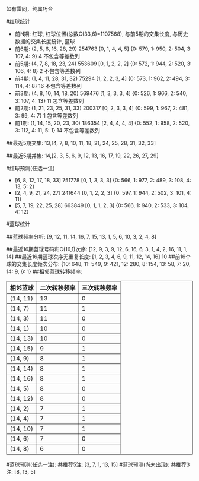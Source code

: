 <!-- 
.. title: 双色球2017104期(2017-09-05)数据分析报告
.. slug: slott-2017104-2017-09-05-report
.. date: 2017-09-06 08:00:00 UTC+08:00
.. tags: Lottery
.. link: 
.. description: 
.. type: text
-->

如有雷同，纯属巧合

<!-- TEASER_END-->

#红球统计

- 前N期: 红球, 红球位置(总数C(33,6)=1107568), 与前5期的交集长度, 与历史数据的交集长度统计, 蓝球
- 前6期: (2, 5, 6, 16, 28, 29) 254763 [0, 1, 4, 4, 5] {0: 579, 1: 950, 2: 504, 3: 107, 4: 9} 4 不包含等差数列
- 前5期: (4, 7, 8, 18, 23, 24) 553609 [0, 1, 2, 2, 2] {0: 572, 1: 944, 2: 520, 3: 106, 4: 8} 2 不包含等差数列
- 前4期: (1, 4, 11, 28, 31, 32) 75294 [1, 2, 2, 3, 4] {0: 573, 1: 962, 2: 494, 3: 114, 4: 8} 16 不包含等差数列
- 前3期: (4, 8, 10, 14, 18, 20) 569476 [1, 3, 3, 3, 4] {0: 526, 1: 966, 2: 540, 3: 107, 4: 13} 11 包含等差数列
- 前2期: (1, 21, 23, 25, 31, 33) 200317 [0, 2, 3, 3, 4] {0: 599, 1: 967, 2: 481, 3: 99, 4: 7} 1 包含等差数列
- 前1期: (1, 14, 15, 20, 23, 30) 186354 [2, 4, 4, 4, 4] {0: 552, 1: 958, 2: 520, 3: 112, 4: 11, 5: 1} 14 不包含等差数列

##最近5期交集:
13,[4, 7, 8, 10, 11, 18, 21, 24, 25, 28, 31, 32, 33]

##最近5期并集:
14,[2, 3, 5, 6, 9, 12, 13, 16, 17, 19, 22, 26, 27, 29]

#红球预测(任选一注)

- [6, 8, 12, 17, 18, 33] 751778 [0, 1, 3, 3, 3] {0: 566, 1: 977, 2: 489, 3: 108, 4: 13, 5: 2}
- [2, 4, 9, 21, 24, 27] 241644 [0, 1, 2, 2, 3] {0: 597, 1: 944, 2: 502, 3: 101, 4: 11}
- [5, 7, 19, 22, 25, 28] 663849 [0, 1, 1, 2, 3] {0: 566, 1: 940, 2: 533, 3: 104, 4: 12}

#蓝球统计

##蓝球频率分析:
[9, 12, 11, 14, 16, 7, 15, 13, 1, 5, 6, 10, 3, 2, 4, 8]

##最近16期蓝球号码和C(16,1)次序:
 [12, 9, 3, 9, 12, 6, 16, 6, 3, 1, 4, 2, 16, 11, 1, 14]
##最近16期蓝球次序无重复长度:
 [1, 2, 3, 4, 6, 9, 11, 12, 14, 16] 10
##前16个球的交集长度频次分布:
{10: 648, 11: 549, 9: 421, 12: 280, 8: 154, 13: 58, 7: 20, 14: 9, 6: 1}
##相邻蓝球转移频率:
 <table border="1" class="table table-striped dataframe">
  <thead>
    <tr style="text-align: right;">
      <th>相邻蓝球</th>
      <th>二次转移频率</th>
      <th>三次转移频率</th>
    </tr>
  </thead>
  <tbody>
    <tr>
      <td>(14, 11)</td>
      <td>13</td>
      <td>0</td>
    </tr>
    <tr>
      <td>(14, 7)</td>
      <td>11</td>
      <td>1</td>
    </tr>
    <tr>
      <td>(14, 3)</td>
      <td>11</td>
      <td>0</td>
    </tr>
    <tr>
      <td>(14, 1)</td>
      <td>10</td>
      <td>0</td>
    </tr>
    <tr>
      <td>(14, 13)</td>
      <td>10</td>
      <td>0</td>
    </tr>
    <tr>
      <td>(14, 15)</td>
      <td>9</td>
      <td>1</td>
    </tr>
    <tr>
      <td>(14, 9)</td>
      <td>8</td>
      <td>1</td>
    </tr>
    <tr>
      <td>(14, 14)</td>
      <td>8</td>
      <td>1</td>
    </tr>
    <tr>
      <td>(14, 16)</td>
      <td>8</td>
      <td>1</td>
    </tr>
    <tr>
      <td>(14, 5)</td>
      <td>8</td>
      <td>0</td>
    </tr>
    <tr>
      <td>(14, 12)</td>
      <td>8</td>
      <td>0</td>
    </tr>
    <tr>
      <td>(14, 2)</td>
      <td>7</td>
      <td>1</td>
    </tr>
    <tr>
      <td>(14, 4)</td>
      <td>7</td>
      <td>1</td>
    </tr>
    <tr>
      <td>(14, 10)</td>
      <td>7</td>
      <td>1</td>
    </tr>
    <tr>
      <td>(14, 6)</td>
      <td>7</td>
      <td>0</td>
    </tr>
    <tr>
      <td>(14, 8)</td>
      <td>6</td>
      <td>0</td>
    </tr>
  </tbody>
</table>
#蓝球预测(任选一注):
共推荐5注: [3, 7, 1, 13, 15]
#蓝球预测(尚未出现):
共推荐3注: [8, 13, 5]


